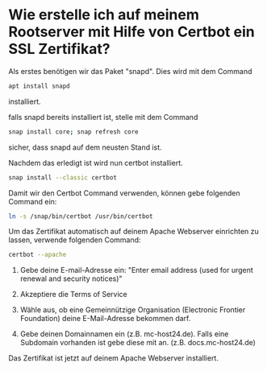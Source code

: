 # Wie erstelle ich auf meinem Rootserver mit Hilfe von Certbot ein SSL Zertifikat?


Als erstes benötigen wir das Paket "snapd". Dies wird mit dem Command 
```bash
apt install snapd
```
installiert.

falls snapd bereits installiert ist, stelle mit dem Command 
```bash
snap install core; snap refresh core
```
sicher, dass snapd auf dem neusten Stand ist.

Nachdem das erledigt ist wird nun certbot installiert.

```bash
snap install --classic certbot
```

Damit wir den Certbot Command verwenden, können gebe folgenden Command ein:

```bash
ln -s /snap/bin/certbot /usr/bin/certbot
```

Um das Zertifikat automatisch auf deinem Apache Webserver einrichten zu lassen, verwende folgenden Command:

```bash
certbot --apache
```

1. Gebe  deine E-mail-Adresse ein:
"Enter email address (used for urgent renewal and security notices)"

2. Akzeptiere die Terms of Service

3. Wähle aus, ob eine Gemeinnützige Organisation (Electronic Frontier Foundation) deine E-Mail-Adresse bekommen darf.

4. Gebe deinen Domainnamen ein (z.B. mc-host24.de). Falls eine Subdomain vorhanden ist gebe diese mit an. (z.B. docs.mc-host24.de)

Das Zertifikat ist jetzt auf deinem Apache Webserver installiert.